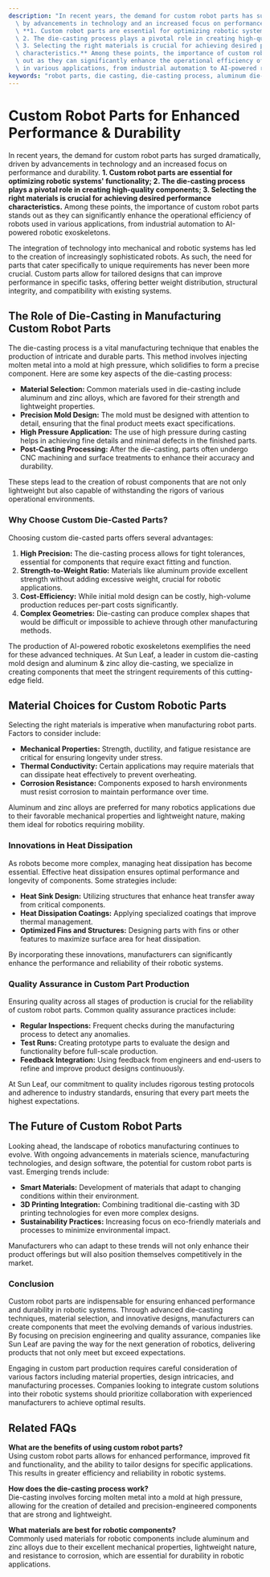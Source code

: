 ```yaml
---
description: "In recent years, the demand for custom robot parts has surged dramatically, driven\
  \ by advancements in technology and an increased focus on performance and durability.\
  \ **1. Custom robot parts are essential for optimizing robotic systems' functionality;\
  \ 2. The die-casting process plays a pivotal role in creating high-quality components;\
  \ 3. Selecting the right materials is crucial for achieving desired performance\
  \ characteristics.** Among these points, the importance of custom robot parts stands\
  \ out as they can significantly enhance the operational efficiency of robots used\
  \ in various applications, from industrial automation to AI-powered robotic exoskeletons."
keywords: "robot parts, die casting, die-casting process, aluminum die-cast"
---
```

# Custom Robot Parts for Enhanced Performance & Durability  

In recent years, the demand for custom robot parts has surged dramatically, driven by advancements in technology and an increased focus on performance and durability. **1. Custom robot parts are essential for optimizing robotic systems' functionality; 2. The die-casting process plays a pivotal role in creating high-quality components; 3. Selecting the right materials is crucial for achieving desired performance characteristics.** Among these points, the importance of custom robot parts stands out as they can significantly enhance the operational efficiency of robots used in various applications, from industrial automation to AI-powered robotic exoskeletons.

The integration of technology into mechanical and robotic systems has led to the creation of increasingly sophisticated robots. As such, the need for parts that cater specifically to unique requirements has never been more crucial. Custom parts allow for tailored designs that can improve performance in specific tasks, offering better weight distribution, structural integrity, and compatibility with existing systems.

## **The Role of Die-Casting in Manufacturing Custom Robot Parts**

The die-casting process is a vital manufacturing technique that enables the production of intricate and durable parts. This method involves injecting molten metal into a mold at high pressure, which solidifies to form a precise component. Here are some key aspects of the die-casting process:

- **Material Selection:** Common materials used in die-casting include aluminum and zinc alloys, which are favored for their strength and lightweight properties.
- **Precision Mold Design:** The mold must be designed with attention to detail, ensuring that the final product meets exact specifications.
- **High Pressure Application:** The use of high pressure during casting helps in achieving fine details and minimal defects in the finished parts.
- **Post-Casting Processing:** After the die-casting, parts often undergo CNC machining and surface treatments to enhance their accuracy and durability.

These steps lead to the creation of robust components that are not only lightweight but also capable of withstanding the rigors of various operational environments.

### **Why Choose Custom Die-Casted Parts?**

Choosing custom die-casted parts offers several advantages:

1. **High Precision:** The die-casting process allows for tight tolerances, essential for components that require exact fitting and function.
2. **Strength-to-Weight Ratio:** Materials like aluminum provide excellent strength without adding excessive weight, crucial for robotic applications.
3. **Cost-Efficiency:** While initial mold design can be costly, high-volume production reduces per-part costs significantly.
4. **Complex Geometries:** Die-casting can produce complex shapes that would be difficult or impossible to achieve through other manufacturing methods.

The production of AI-powered robotic exoskeletons exemplifies the need for these advanced techniques. At Sun Leaf, a leader in custom die-casting mold design and aluminum & zinc alloy die-casting, we specialize in creating components that meet the stringent requirements of this cutting-edge field.

## **Material Choices for Custom Robotic Parts**

Selecting the right materials is imperative when manufacturing robot parts. Factors to consider include:

- **Mechanical Properties:** Strength, ductility, and fatigue resistance are critical for ensuring longevity under stress.
- **Thermal Conductivity:** Certain applications may require materials that can dissipate heat effectively to prevent overheating.
- **Corrosion Resistance:** Components exposed to harsh environments must resist corrosion to maintain performance over time.

Aluminum and zinc alloys are preferred for many robotics applications due to their favorable mechanical properties and lightweight nature, making them ideal for robotics requiring mobility.

### **Innovations in Heat Dissipation**

As robots become more complex, managing heat dissipation has become essential. Effective heat dissipation ensures optimal performance and longevity of components. Some strategies include:

- **Heat Sink Design:** Utilizing structures that enhance heat transfer away from critical components.
- **Heat Dissipation Coatings:** Applying specialized coatings that improve thermal management.
- **Optimized Fins and Structures:** Designing parts with fins or other features to maximize surface area for heat dissipation.

By incorporating these innovations, manufacturers can significantly enhance the performance and reliability of their robotic systems.

### **Quality Assurance in Custom Part Production**

Ensuring quality across all stages of production is crucial for the reliability of custom robot parts. Common quality assurance practices include:

- **Regular Inspections:** Frequent checks during the manufacturing process to detect any anomalies.
- **Test Runs:** Creating prototype parts to evaluate the design and functionality before full-scale production.
- **Feedback Integration:** Using feedback from engineers and end-users to refine and improve product designs continuously.

At Sun Leaf, our commitment to quality includes rigorous testing protocols and adherence to industry standards, ensuring that every part meets the highest expectations.

## **The Future of Custom Robot Parts**

Looking ahead, the landscape of robotics manufacturing continues to evolve. With ongoing advancements in materials science, manufacturing technologies, and design software, the potential for custom robot parts is vast. Emerging trends include:

- **Smart Materials:** Development of materials that adapt to changing conditions within their environment.
- **3D Printing Integration:** Combining traditional die-casting with 3D printing technologies for even more complex designs.
- **Sustainability Practices:** Increasing focus on eco-friendly materials and processes to minimize environmental impact.

Manufacturers who can adapt to these trends will not only enhance their product offerings but will also position themselves competitively in the market.

### **Conclusion**

Custom robot parts are indispensable for ensuring enhanced performance and durability in robotic systems. Through advanced die-casting techniques, material selection, and innovative designs, manufacturers can create components that meet the evolving demands of various industries. By focusing on precision engineering and quality assurance, companies like Sun Leaf are paving the way for the next generation of robotics, delivering products that not only meet but exceed expectations.

Engaging in custom part production requires careful consideration of various factors including material properties, design intricacies, and manufacturing processes. Companies looking to integrate custom solutions into their robotic systems should prioritize collaboration with experienced manufacturers to achieve optimal results.

## **Related FAQs**

**What are the benefits of using custom robot parts?**  
Using custom robot parts allows for enhanced performance, improved fit and functionality, and the ability to tailor designs for specific applications. This results in greater efficiency and reliability in robotic systems.

**How does the die-casting process work?**  
Die-casting involves forcing molten metal into a mold at high pressure, allowing for the creation of detailed and precision-engineered components that are strong and lightweight.

**What materials are best for robotic components?**  
Commonly used materials for robotic components include aluminum and zinc alloys due to their excellent mechanical properties, lightweight nature, and resistance to corrosion, which are essential for durability in robotic applications.
